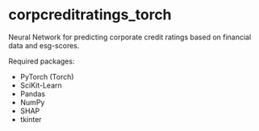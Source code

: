 # corpcreditratings_torch
Neural Network for predicting corporate credit ratings based on financial data and esg-scores.

Required packages:
- PyTorch (Torch)
- SciKit-Learn
- Pandas 
- NumPy 
- SHAP
- tkinter